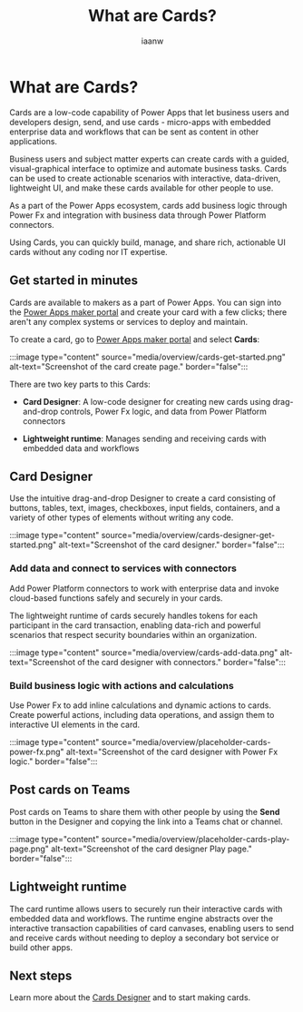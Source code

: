 ﻿---
title: What are Cards?
description: Learn about Cards as a Power Apps capability and the business problems they can help you solve.
ms.date: 09/20/2022
ms.topic: article
author: iaanw
ms.author: iawilt
manager: shellyha
ms.reviewer: 
ms.custom: 
ms.collection: 
---

# What are Cards?

Cards are a low-code capability of Power Apps that let business users and developers design, send, and use cards - micro-apps with embedded enterprise data and workflows that can be sent as content in other applications.

Business users and subject matter experts can create cards with a guided, visual-graphical interface to optimize and automate business tasks. Cards can be used to create actionable scenarios with interactive, data-driven, lightweight UI, and make these cards available for other people to use.

As a part of the Power Apps ecosystem, cards add business logic through Power Fx and integration with business data through Power Platform connectors.

Using Cards, you can quickly build, manage, and share rich, actionable UI cards without any coding nor IT expertise.

## Get started in minutes

Cards are available to makers as a part of Power Apps. You can sign into the [Power Apps maker portal](https://make.powerapps.com) and create your card with a few clicks; there aren't any complex systems or services to deploy and maintain.

To create a card, go to [Power Apps maker portal](https://make.powerapps.com) and select **Cards**:  

:::image type="content" source="media/overview/cards-get-started.png" alt-text="Screenshot of the card create page." border="false":::

There are two key parts to this Cards:

- **Card Designer**: A low-code designer for creating new cards using drag-and-drop controls, Power Fx logic, and data from Power Platform connectors

- **Lightweight runtime**: Manages sending and receiving cards with embedded data and workflows

## Card Designer

Use the intuitive drag-and-drop Designer to create a card consisting of buttons, tables, text, images, checkboxes, input fields, containers, and a variety of other types of elements without writing any code.

:::image type="content" source="media/overview/cards-designer-get-started.png" alt-text="Screenshot of the card designer." border="false":::

### Add data and connect to services with connectors

Add Power Platform connectors to work with enterprise data and invoke cloud-based functions safely and securely in your cards.

The lightweight runtime of cards securely handles tokens for each participant in the card transaction, enabling data-rich and powerful scenarios that respect security boundaries within an organization.

:::image type="content" source="media/overview/cards-add-data.png" alt-text="Screenshot of the card designer with connectors." border="false":::

### Build business logic with actions and calculations

Use Power Fx to add inline calculations and dynamic actions to cards. Create powerful actions, including data operations, and assign them to interactive UI elements in the card.

:::image type="content" source="media/overview/placeholder-cards-power-fx.png" alt-text="Screenshot of the card designer with Power Fx logic." border="false":::

## Post cards on Teams

Post cards on Teams to share them with other people by using the **Send** button in the Designer and copying the link into a Teams chat or channel.

:::image type="content" source="media/overview/placeholder-cards-play-page.png" alt-text="Screenshot of the card designer Play page." border="false":::

## Lightweight runtime

The card runtime allows users to securely run their interactive cards with embedded data and workflows. The runtime engine abstracts over the interactive transaction capabilities of card canvases, enabling users to send and receive cards without needing to deploy a secondary bot service or build other apps.

## Next steps

Learn more about the [Cards Designer](make-a-card/designer-overview.md) and to start making cards.